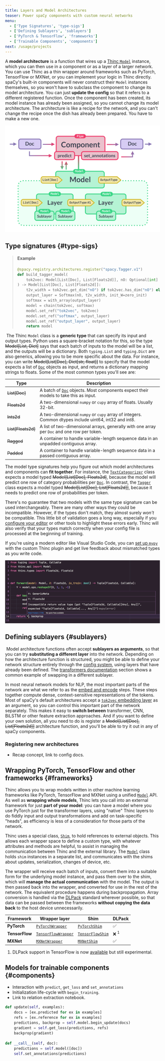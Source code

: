 ```yaml
---
title: Layers and Model Architectures
teaser: Power spaCy components with custom neural networks
menu:
  - ['Type Signatures', 'type-sigs']
  - ['Defining Sublayers', 'sublayers']
  - ['PyTorch & TensorFlow', 'frameworks']
  - ['Trainable Components', 'components']
next: /usage/projects
---
```


​A **model architecture** is a function that wires up a
[Thinc `Model`](https://thinc.ai/docs/api-model) instance, which you can then
use in a component or as a layer of a larger network. You can use Thinc as a
thin wrapper around frameworks such as PyTorch, TensorFlow or MXNet, or you can
implement your logic in Thinc directly. ​ spaCy's built-in components will never
construct their `Model` instances themselves, so you won't have to subclass the
component to change its model architecture. You can just **update the config**
so that it refers to a different registered function. Once the component has
been created, its model instance has already been assigned, so you cannot change
its model architecture. The architecture is like a recipe for the network, and
you can't change the recipe once the dish has already been prepared. You have to
make a new one.

![Diagram of a pipeline component with its model](../images/layers-architectures.svg)

## Type signatures {#type-sigs}

<!-- TODO: update example, maybe simplify definition? -->

> #### Example
>
> ```python
> @spacy.registry.architectures.register("spacy.Tagger.v1")
> def build_tagger_model(
>     tok2vec: Model[List[Doc], List[Floats2d]], nO: Optional[int] = None
> ) -> Model[List[Doc], List[Floats2d]]:
>     t2v_width = tok2vec.get_dim("nO") if tok2vec.has_dim("nO") else None
>     output_layer = Softmax(nO, t2v_width, init_W=zero_init)
>     softmax = with_array(output_layer)
>     model = chain(tok2vec, softmax)
>     model.set_ref("tok2vec", tok2vec)
>     model.set_ref("softmax", output_layer)
>     model.set_ref("output_layer", output_layer)
>     return model
> ```

​ The Thinc `Model` class is a **generic type** that can specify its input and
output types. Python uses a square-bracket notation for this, so the type
~~Model[List, Dict]~~ says that each batch of inputs to the model will be a
list, and the outputs will be a dictionary. Both `typing.List` and `typing.Dict`
are also generics, allowing you to be more specific about the data. For
instance, you can write ~~Model[List[Doc], Dict[str, float]]~~ to specify that
the model expects a list of [`Doc`](/api/doc) objects as input, and returns a
dictionary mapping strings to floats. Some of the most common types you'll see
are: ​

| Type               | Description                                                                                          |
| ------------------ | ---------------------------------------------------------------------------------------------------- |
| ~~List[Doc]~~      | A batch of [`Doc`](/api/doc) objects. Most components expect their models to take this as input.     |
| ~~Floats2d~~       | A two-dimensional `numpy` or `cupy` array of floats. Usually 32-bit.                                 |
| ~~Ints2d~~         | A two-dimensional `numpy` or `cupy` array of integers. Common dtypes include uint64, int32 and int8. |
| ~~List[Floats2d]~~ | A list of two-dimensional arrays, generally with one array per `Doc` and one row per token.          |
| ~~Ragged~~         | A container to handle variable-length sequence data in an unpadded contiguous array.                 |
| ~~Padded~~         | A container to handle variable-length sequence data in a passed contiguous array.                    |

The model type signatures help you figure out which model architectures and
components can **fit together**. For instance, the
[`TextCategorizer`](/api/textcategorizer) class expects a model typed
~~Model[List[Doc], Floats2d]~~, because the model will predict one row of
category probabilities per [`Doc`](/api/doc). In contrast, the
[`Tagger`](/api/tagger) class expects a model typed ~~Model[List[Doc],
List[Floats2d]]~~, because it needs to predict one row of probabilities per
token.

There's no guarantee that two models with the same type signature can be used
interchangeably. There are many other ways they could be incompatible. However,
if the types don't match, they almost surely _won't_ be compatible. This little
bit of validation goes a long way, especially if you
[configure your editor](https://thinc.ai/docs/usage-type-checking) or other
tools to highlight these errors early. Thinc will also verify that your types
match correctly when your config file is processed at the beginning of training.

<Infobox title="Tip: Static type checking in your editor" emoji="💡">

If you're using a modern editor like Visual Studio Code, you can
[set up `mypy`](https://thinc.ai/docs/usage-type-checking#install) with the
custom Thinc plugin and get live feedback about mismatched types as you write
code.

[![](../images/thinc_mypy.jpg)](https://thinc.ai/docs/usage-type-checking#linting)

</Infobox>

## Defining sublayers {#sublayers}

​ Model architecture functions often accept **sublayers as arguments**, so that
you can try **substituting a different layer** into the network. Depending on
how the architecture function is structured, you might be able to define your
network structure entirely through the [config system](/usage/training#config),
using layers that have already been defined. ​The
[transformers documentation](/usage/embeddings-transformers#transformers)
section shows a common example of swapping in a different sublayer.

In most neural network models for NLP, the most important parts of the network
are what we refer to as the
[embed and encode](https://explosion.ai/blog/embed-encode-attend-predict) steps.
These steps together compute dense, context-sensitive representations of the
tokens. Most of spaCy's default architectures accept a
[`tok2vec` embedding layer](/api/architectures#tok2vec-arch) as an argument, so
you can control this important part of the network separately. This makes it
easy to **switch between** transformer, CNN, BiLSTM or other feature extraction
approaches. And if you want to define your own solution, all you need to do is
register a ~~Model[List[Doc], List[Floats2d]]~~ architecture function, and
you'll be able to try it out in any of spaCy components. ​

<!-- TODO: example of switching sublayers -->

### Registering new architectures

- Recap concept, link to config docs. ​

## Wrapping PyTorch, TensorFlow and other frameworks {#frameworks}

<!-- TODO: this is copied over from the Thinc docs and we probably want to shorten it and make it more spaCy-specific -->

Thinc allows you to wrap models written in other machine learning frameworks
like PyTorch, TensorFlow and MXNet using a unified
[`Model`](https://thinc.ai/docs/api-model) API. As well as **wrapping whole
models**, Thinc lets you call into an external framework for just **part of your
model**: you can have a model where you use PyTorch just for the transformer
layers, using "native" Thinc layers to do fiddly input and output
transformations and add on task-specific "heads", as efficiency is less of a
consideration for those parts of the network.

Thinc uses a special class, [`Shim`](https://thinc.ai/docs/api-model#shim), to
hold references to external objects. This allows each wrapper space to define a
custom type, with whatever attributes and methods are helpful, to assist in
managing the communication between Thinc and the external library. The
[`Model`](https://thinc.ai/docs/api-model#model) class holds `shim` instances in
a separate list, and communicates with the shims about updates, serialization,
changes of device, etc.

The wrapper will receive each batch of inputs, convert them into a suitable form
for the underlying model instance, and pass them over to the shim, which will
**manage the actual communication** with the model. The output is then passed
back into the wrapper, and converted for use in the rest of the network. The
equivalent procedure happens during backpropagation. Array conversion is handled
via the [DLPack](https://github.com/dmlc/dlpack) standard wherever possible, so
that data can be passed between the frameworks **without copying the data back**
to the host device unnecessarily.

| Framework      | Wrapper layer                                                             | Shim                                                      | DLPack          |
| -------------- | ------------------------------------------------------------------------- | --------------------------------------------------------- | --------------- |
| **PyTorch**    | [`PyTorchWrapper`](https://thinc.ai/docs/api-layers#pytorchwrapper)       | [`PyTorchShim`](https://thinc.ai/docs/api-model#shims)    | ✅              |
| **TensorFlow** | [`TensorFlowWrapper`](https://thinc.ai/docs/api-layers#tensorflowwrapper) | [`TensorFlowShim`](https://thinc.ai/docs/api-model#shims) | ❌ <sup>1</sup> |
| **MXNet**      | [`MXNetWrapper`](https://thinc.ai/docs/api-layers#mxnetwrapper)           | [`MXNetShim`](https://thinc.ai/docs/api-model#shims)      | ✅              |

1. DLPack support in TensorFlow is now
   [available](<(https://github.com/tensorflow/tensorflow/issues/24453)>) but
   still experimental.

<!-- TODO:
- Explain concept
- Link off to notebook ​
-->

## Models for trainable components {#components}

- Interaction with `predict`, `get_loss` and `set_annotations`
- Initialization life-cycle with `begin_training`.
- Link to relation extraction notebook.

```python
def update(self, examples):
    docs = [ex.predicted for ex in examples]
    refs = [ex.reference for ex in examples]
    predictions, backprop = self.model.begin_update(docs)
    gradient = self.get_loss(predictions, refs)
    backprop(gradient)

def __call__(self, doc):
    predictions = self.model([doc])
    self.set_annotations(predictions)
```
